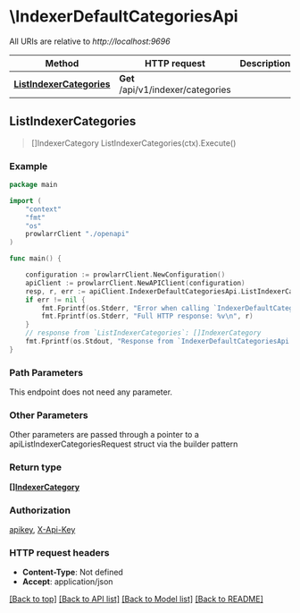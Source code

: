 # \IndexerDefaultCategoriesApi

All URIs are relative to *http://localhost:9696*

Method | HTTP request | Description
------------- | ------------- | -------------
[**ListIndexerCategories**](IndexerDefaultCategoriesApi.md#ListIndexerCategories) | **Get** /api/v1/indexer/categories | 



## ListIndexerCategories

> []IndexerCategory ListIndexerCategories(ctx).Execute()



### Example

```go
package main

import (
    "context"
    "fmt"
    "os"
    prowlarrClient "./openapi"
)

func main() {

    configuration := prowlarrClient.NewConfiguration()
    apiClient := prowlarrClient.NewAPIClient(configuration)
    resp, r, err := apiClient.IndexerDefaultCategoriesApi.ListIndexerCategories(context.Background()).Execute()
    if err != nil {
        fmt.Fprintf(os.Stderr, "Error when calling `IndexerDefaultCategoriesApi.ListIndexerCategories``: %v\n", err)
        fmt.Fprintf(os.Stderr, "Full HTTP response: %v\n", r)
    }
    // response from `ListIndexerCategories`: []IndexerCategory
    fmt.Fprintf(os.Stdout, "Response from `IndexerDefaultCategoriesApi.ListIndexerCategories`: %v\n", resp)
}
```

### Path Parameters

This endpoint does not need any parameter.

### Other Parameters

Other parameters are passed through a pointer to a apiListIndexerCategoriesRequest struct via the builder pattern


### Return type

[**[]IndexerCategory**](IndexerCategory.md)

### Authorization

[apikey](../README.md#apikey), [X-Api-Key](../README.md#X-Api-Key)

### HTTP request headers

- **Content-Type**: Not defined
- **Accept**: application/json

[[Back to top]](#) [[Back to API list]](../README.md#documentation-for-api-endpoints)
[[Back to Model list]](../README.md#documentation-for-models)
[[Back to README]](../README.md)

